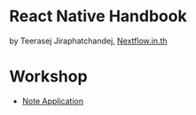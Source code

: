 
# React Native Handbook

by Teerasej Jiraphatchandej, [Nextflow.in.th](https://www.nextflow.in.th)

# Workshop 

- [Note Application](note-app/README.md)

